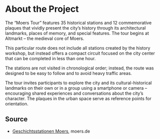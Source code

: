 # About the Project

The “Moers Tour” features 35 historical stations and 12 commemorative plaques that vividly present the city’s history through its architectural landmarks, places of memory, and special features. The tour begins at Altmarkt – the medieval core of Moers.

This particular route does not include all stations created by the history workshop, but instead offers a compact circuit focused on the city center that can be completed in less than one hour.

The stations are not visited in chronological order; instead, the route was designed to be easy to follow and to avoid heavy traffic areas.

The tour invites participants to explore the city and its cultural-historical landmarks on their own or in a group using a smartphone or camera – encouraging shared experiences and conversations about the city’s character. The plaques in the urban space serve as reference points for orientation.


Source
------

* [Geschichtsstationen Moers], moers.de

[Geschichtsstationen Moers]: https://www-moers-de.translate.goog/tourismus/geschichtsstationen-moers?_x_tr_sl=de&_x_tr_tl=en
